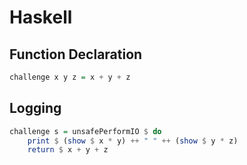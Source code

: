 # Haskell

## Function Declaration
``` haskell
challenge x y z = x + y + z
```

## Logging
``` haskell
challenge s = unsafePerformIO $ do
    print $ (show $ x * y) ++ " " ++ (show $ y * z)
    return $ x + y + z
```

